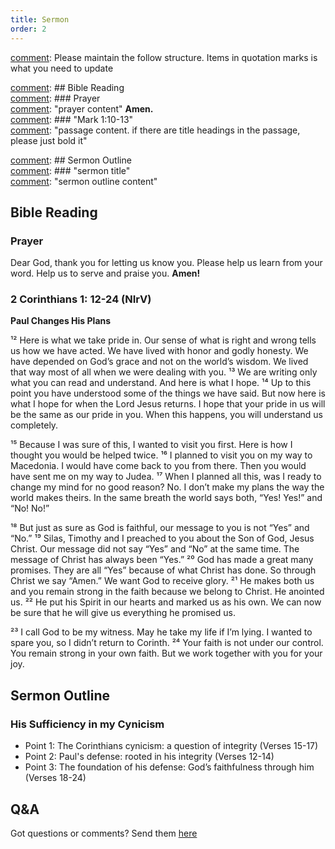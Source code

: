 ```yaml
---
title: Sermon 
order: 2
---
```


[comment]: Please maintain the follow structure. Items in quotation marks is what you need to update

[comment]: ## Bible Reading  
[comment]: ### Prayer  
[comment]: "prayer content"  **Amen.**  
[comment]:  ### "Mark 1:10-13"  
[comment]: "passage content. if there are title headings in the passage, please just bold it"  

[comment]: ## Sermon Outline  
[comment]: ### "sermon title"  
[comment]: "sermon outline content"  

[comment]: ------------------------------------------------------------------------------------
## Bible Reading
### Prayer
Dear God, thank you for letting us know you. Please help us learn from your word. Help us to serve and praise you. **Amen!**

### 2 Corinthians 1: 12-24 (NIrV)

**Paul Changes His Plans**

¹² Here is what we take pride in. Our sense of what is right and wrong tells us how we have acted. We have lived with honor and godly honesty. We have depended on God’s grace and not on the world’s wisdom. We lived that way most of all when we were dealing with you. ¹³ We are writing only what you can read and understand. And here is what I hope. ¹⁴ Up to this point you have understood some of the things we have said. But now here is what I hope for when the Lord Jesus returns. I hope that your pride in us will be the same as our pride in you. When this happens, you will understand us completely. 

¹⁵ Because I was sure of this, I wanted to visit you first. Here is how I thought you would be helped twice. ¹⁶ I planned to visit you on my way to Macedonia. I would have come back to you from there. Then you would have sent me on my way to Judea. ¹⁷ When I planned all this, was I ready to change my mind for no good reason? No. I don’t make my plans the way the world makes theirs. In the same breath the world says both, “Yes! Yes!” and “No! No!” 

¹⁸ But just as sure as God is faithful, our message to you is not “Yes” and “No.” ¹⁹ Silas, Timothy and I preached to you about the Son of God, Jesus Christ. Our message did not say “Yes” and “No” at the same time. The message of Christ has always been “Yes.” ²⁰ God has made a great many promises. They are all “Yes” because of what Christ has done. So through Christ we say “Amen.” We want God to receive glory. ²¹ He makes both us and you remain strong in the faith because we belong to Christ. He anointed us. ²² He put his Spirit in our hearts and marked us as his own. We can now be sure that he will give us everything he promised us. 

²³ I call God to be my witness. May he take my life if I’m lying. I wanted to spare you, so I didn’t return to Corinth. ²⁴ Your faith is not under our control. You remain strong in your own faith. But we work together with you for your joy. 


## Sermon Outline
### His Sufficiency in my Cynicism
- Point 1: The Corinthians cynicism: a question of integrity (Verses 15-17)
- Point 2: Paul's defense: rooted in his integrity (Verses 12-14)
- Point 3: The foundation of his defense: God’s faithfulness through him (Verses 18-24)



## Q&A
Got questions or comments? Send them [here](https://tinyurl.com/SGHACQuestionsAnswers)
